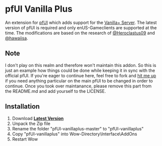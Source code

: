 # pfUI Vanilla Plus

An extension for [pfUI](https://github.com/shagu/pfUI) which adds support for the [Vanilla+ Server](https://vanillaplus.org/).
The latest version of pfUI is required and only enUS-Gameclients are supported at the time.
The modifications are based on the research of [@Heroclastus09](https://github.com/Heroclastus09/) and [@hawaiisa](https://github.com/hawaiisa/).

## Note

I don't play on this realm and therefore won't maintain this addon. So this is just an example how things could be done
while keeping it in sync with the official pfUI. If you're eager to continue here, feel free to fork and [hit me up](https://github.com/shagu/)
if you need anything particular on the main pfUI to be changed in order to continue.
Once you took over maintanance, please remove this part from the README.md and add yourself to the LICENSE.

## Installation

1. Download **[Latest Version](https://github.com/shagu/pfUI-vanillaplus/archive/master.zip)**
2. Unpack the Zip file
3. Rename the folder "pfUI-vanillaplus-master" to "pfUI-vanillaplus"
4. Copy "pfUI-vanillaplus" into Wow-Directory\Interface\AddOns
5. Restart Wow
